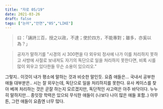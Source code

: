 ```yaml
---
title: "자로 05/19"
date: 2021-03-26
draft: false
tags: ["논어","안연","05","LIKE"]
---
```


> 曰：「誦詩三百，授之以政，不達；使於四方，不能專對；雖多，亦奚以為？」

> 공자가 말하기를 "시경의 시 300편을 다 외우되 정사에 나가 이를 처리하지 못하고 사방에 사절로 보내져도 자기의 독단으로 일을 처리하지 못한다면, 비록 시를 많이 외우고 있다한들 무슨 소용이 있으리오."

그렇지.. 이것이 내가 평소에 말하는 것과 비슷한 말인듯. 요즘 애들은... 국내서 공부한 애들 대부분은.. 시는 잘 외우는데, 독단으로 일을 처리하지를 못한다. 유사 케이스를 찾아 베껴 처리하는 것은 곧잘 하는지 모르겠지만, 독단적인 사고력은 아주 바닥이다. 누누히 말하지만... 종잇장 학력은 있으되 무식한 애들이 (나보다 나이 많은 애들 포함..) 아무튼, 그런 애들이 요즘엔 너무 많다.
